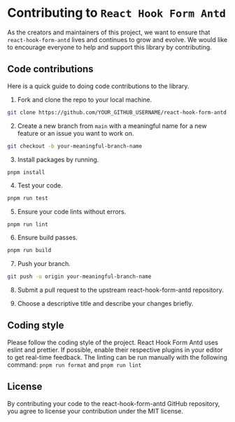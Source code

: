 # Contributing to `React Hook Form Antd`

As the creators and maintainers of this project, we want to ensure that `react-hook-form-antd` lives and continues to grow and evolve. We would like to encourage everyone to help and support this library by contributing.

## Code contributions

Here is a quick guide to doing code contributions to the library.

1. Fork and clone the repo to your local machine.

```bash
git clone https://github.com/YOUR_GITHUB_USERNAME/react-hook-form-antd.git
```

2. Create a new branch from `main` with a meaningful name for a new feature or an issue you want to work on.

```bash
git checkout -b your-meaningful-branch-name
```

3. Install packages by running.

```bash
pnpm install
```

4. Test your code.

```bash
pnpm run test
```

5. Ensure your code lints without errors.

```
pnpm run lint
```

6. Ensure build passes.

```bash
pnpm run build
```

7. Push your branch.

```bash
git push -u origin your-meaningful-branch-name
```

8. Submit a pull request to the upstream react-hook-form-antd repository.

9. Choose a descriptive title and describe your changes briefly.

## Coding style

Please follow the coding style of the project. React Hook Form Antd uses eslint and prettier. If possible, enable their respective plugins in your editor to get real-time feedback. The linting can be run manually with the following command: `pnpm run format` and `pnpm run lint`

## License

By contributing your code to the react-hook-form-antd GitHub repository, you agree to license your contribution under the MIT license.

